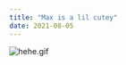 ```yaml
---
title: "Max is a lil cutey"
date: 2021-08-05
---
```


![hehe.gif](/asset/max-is-a-lil-cutey/hehe.gif)
